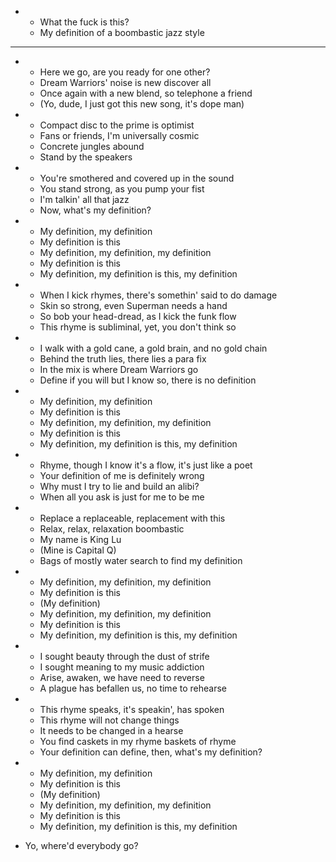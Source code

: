 -  
  - What the fuck is this?
  - My definition of a boombastic jazz style

______

-  
  - Here we go, are you ready for one other?
  - Dream Warriors' noise is new discover all
  - Once again with a new blend, so telephone a friend
  - (Yo, dude, I just got this new song, it's dope man)

- 
  - Compact disc to the prime is optimist
  - Fans or friends, I'm universally cosmic
  - Concrete jungles abound
  - Stand by the speakers

-  
  - You're smothered and covered up in the sound
  - You stand strong, as you pump your fist
  - I'm talkin' all that jazz
  - Now, what's my definition?

-  
  - My definition, my definition
  - My definition is this
  - My definition, my definition, my definition
  - My definition is this
  - My definition, my definition is this, my definition

- 
  - When I kick rhymes, there's somethin' said to do damage
  - Skin so strong, even Superman needs a hand  
  - So bob your head-dread, as I kick the funk flow
  - This rhyme is subliminal, yet, you don't think so

- 
  - I walk with a gold cane, a gold brain, and no gold chain
  - Behind the truth lies, there lies a para fix
  - In the mix is where Dream Warriors go
  - Define if you will but I know so, there is no definition

- 
  - My definition, my definition
  - My definition is this
  - My definition, my definition, my definition
  - My definition is this
  - My definition, my definition is this, my definition

- 
  - Rhyme, though I know it's a flow, it's just like a poet
  - Your definition of me is definitely wrong
  - Why must I try to lie and build an alibi?
  - When all you ask is just for me to be me

- 
  - Replace a replaceable, replacement with this
  - Relax, relax, relaxation boombastic
  - My name is King Lu
  - (Mine is Capital Q)
  - Bags of mostly water search to find my definition

- 
  - My definition, my definition, my definition
  - My definition is this
  - (My definition)
  - My definition, my definition, my definition
  - My definition is this
  - My definition, my definition is this, my definition

- 
  - I sought beauty through the dust of strife
  - I sought meaning to my music addiction
  - Arise, awaken, we have need to reverse
  - A plague has befallen us, no time to rehearse

-  
  - This rhyme speaks, it's speakin', has spoken
  - This rhyme will not change things
  - It needs to be changed in a hearse
  - You find caskets in my rhyme baskets of rhyme
  - Your definition can define, then, what's my definition?

- 
  - My definition, my definition
  - My definition is this
  - (My definition)
  - My definition, my definition, my definition
  - My definition is this
  - My definition, my definition is this, my definition

- Yo, where'd everybody go?
